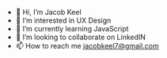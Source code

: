- 👋 Hi, I’m Jacob Keel
- 👀 I’m interested in UX Design
- 🌱 I’m currently learning JavaScript
- 💞️ I’m looking to collaborate on LinkedIN
- 📫 How to reach me jacobkeel7@gmail.com

<!---
OxHighVolatagexO/OxHighVolatagexO is a ✨ special ✨ repository because its `README.md` (this file) appears on your GitHub profile.
You can click the Preview link to take a look at your changes.
--->
